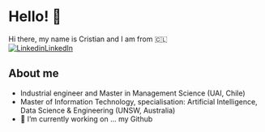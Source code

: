 # Hello! 👋
Hi there, my name is Cristian and I am from 🇨🇱 <br />
[![Linkedin](https://i.stack.imgur.com/gVE0j.png)LinkedIn](https://www.linkedin.com/in/cristian-vergara-bahamondes-79a4b827/)


## About me
- Industrial engineer and Master in Management Science (UAI, Chile)
- Master of Information Technology, specialisation: Artificial Intelligence, Data Science & Engineering (UNSW, Australia)
- 🔭 I’m currently working on ... my Github







<!--
**cverbah/cverbah** is a ✨ _special_ ✨ repository because its `README.md` (this file) appears on your GitHub profile.

Here are some ideas to get you started:

- 🔭 I’m currently working on ...
- 🌱 I’m currently learning ...
- 👯 I’m looking to collaborate on ...
- 🤔 I’m looking for help with ...
- 💬 Ask me about ...
- 📫 How to reach me: ...
- 😄 Pronouns: ...
- ⚡ Fun fact: ...
-->
